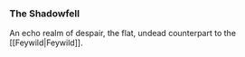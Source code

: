 ### The Shadowfell

An echo realm of despair, the flat, undead counterpart to the [[Feywild|Feywild]]. 


